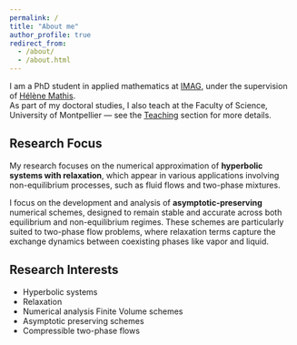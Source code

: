 ```yaml
---
permalink: /
title: "About me"
author_profile: true
redirect_from: 
  - /about/
  - /about.html
---
```


<!-- ## About -->

I am a PhD student in applied mathematics at [IMAG](https://imag.umontpellier.fr),  under the supervision of [Hélène Mathis](https://imag.umontpellier.fr/~mathis/).  
As part of my doctoral studies, I also teach at the Faculty of Science, University of Montpellier — see the [Teaching](https://christinamahmoud.github.io/teaching/) section for more details.
## Research Focus

<!-- Research interests
====== -->
My research focuses on the numerical approximation of **hyperbolic systems with relaxation**, which appear in various applications involving non-equilibrium processes, such as fluid flows and two-phase mixtures.
<!-- <div style="text-align:center;">
$$
\partial_t \mathbf{W} + \partial_x \mathbf{f}(\mathbf{W}) = \frac{1}{\varepsilon} \mathbf{R}(\mathbf{W}),
$$
</div> -->
<!-- where $$\mathbf{W}$$ is the vector of conserved variables, $$\mathbf{f}(\mathbf{W})$$ is the flux function, and $$\mathbf{R}(\mathbf{W})$$ represents a relaxation source term. -->
<!-- The parameter $$\varepsilon > 0$$ induces multiscale dynamics and presents major challenges for the design of robust numerical methods. -->
I focus on the development and analysis of **asymptotic-preserving** numerical schemes, designed to remain stable and accurate across both equilibrium and non-equilibrium regimes. These schemes are particularly suited to two-phase flow problems, where relaxation terms capture the exchange dynamics between coexisting phases like vapor and liquid.

## Research Interests

- Hyperbolic systems
- Relaxation
- Numerical analysis Finite Volume schemes
- Asymptotic preserving schemes
- Compressible two-phase flows

<!-- <div style="text-align:center;">
$$
\partial_t u + \partial_x f(u) = 0
$$
</div> -->

<!-- Research interests
======

blabla
<b>blabla</b> <br>
**blabla**
<i>blable</i><br>
*blabla* -->

<!-- ## ![lebanon](images/lebanon.jpg) -->

<!-- How to contact me
======
1. Register a GitHub account if you don't have one and confirm your e-mail (required!)
1. Fork [this template](https://github.com/academicpages/academicpages.github.io) by clicking the "Use this template" button in the top right. 
1. Go to the repository's settings (rightmost item in the tabs that start with "Code", should be below "Unwatch"). Rename the repository "[your GitHub username].github.io", which will also be your website's URL.
1. Set site-wide configuration and create content & metadata (see below -- also see [this set of diffs](http://archive.is/3TPas) showing what files were changed to set up [an example site](https://getorg-testacct.github.io) for a user with the username "getorg-testacct")
1. Upload any files (like PDFs, .zip files, etc.) to the files/ directory. They will appear at https://[your GitHub username].github.io/files/example.pdf.  
1. Check status by going to the repository settings, in the "GitHub pages" section

Site-wide configuration
------
The main configuration file for the site is in the base directory in [_config.yml](https://github.com/academicpages/academicpages.github.io/blob/master/_config.yml), which defines the content in the sidebars and other site-wide features. You will need to replace the default variables with ones about yourself and your site's github repository. The configuration file for the top menu is in [_data/navigation.yml](https://github.com/academicpages/academicpages.github.io/blob/master/_data/navigation.yml). For example, if you don't have a portfolio or blog posts, you can remove those items from that navigation.yml file to remove them from the header.  -->
